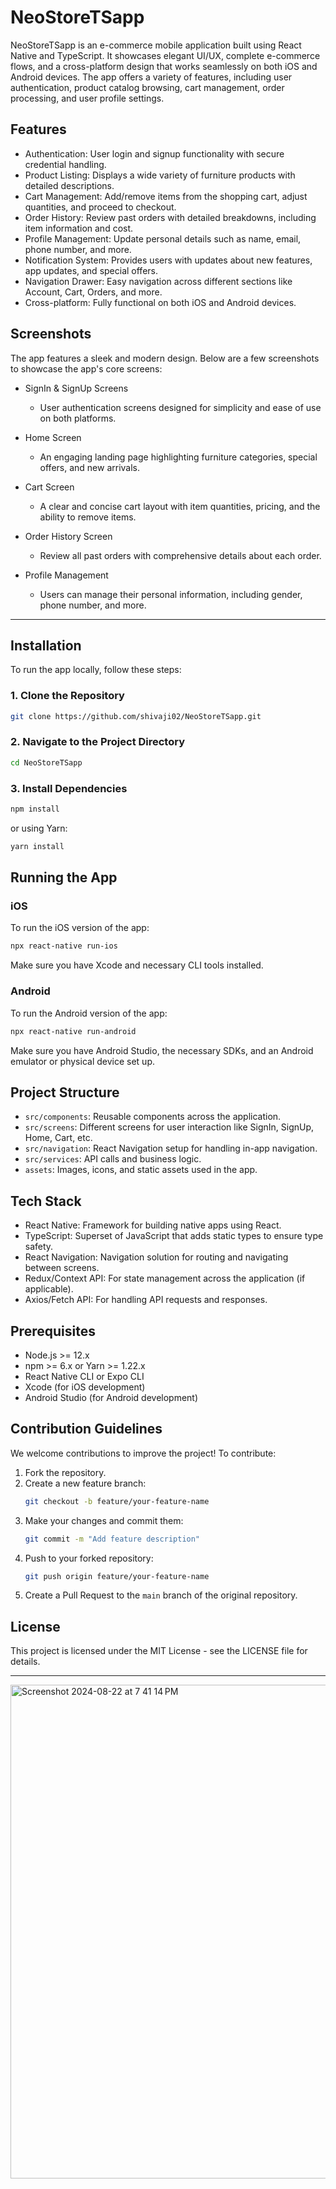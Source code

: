 

# NeoStoreTSapp

NeoStoreTSapp is an e-commerce mobile application built using React Native and TypeScript. It showcases elegant UI/UX, complete e-commerce flows, and a cross-platform design that works seamlessly on both iOS and Android devices. The app offers a variety of features, including user authentication, product catalog browsing, cart management, order processing, and user profile settings.

## Features

- Authentication: User login and signup functionality with secure credential handling.
- Product Listing: Displays a wide variety of furniture products with detailed descriptions.
- Cart Management: Add/remove items from the shopping cart, adjust quantities, and proceed to checkout.
- Order History: Review past orders with detailed breakdowns, including item information and cost.
- Profile Management: Update personal details such as name, email, phone number, and more.
- Notification System: Provides users with updates about new features, app updates, and special offers.
- Navigation Drawer: Easy navigation across different sections like Account, Cart, Orders, and more.
- Cross-platform: Fully functional on both iOS and Android devices.

## Screenshots


The app features a sleek and modern design. Below are a few screenshots to showcase the app's core screens:

- SignIn & SignUp Screens
  - User authentication screens designed for simplicity and ease of use on both platforms.

- Home Screen
  - An engaging landing page highlighting furniture categories, special offers, and new arrivals.

- Cart Screen
  - A clear and concise cart layout with item quantities, pricing, and the ability to remove items.

- Order History Screen
  - Review all past orders with comprehensive details about each order.

- Profile Management
  - Users can manage their personal information, including gender, phone number, and more.

---

## Installation

To run the app locally, follow these steps:

### 1. Clone the Repository

```bash
git clone https://github.com/shivaji02/NeoStoreTSapp.git
```

### 2. Navigate to the Project Directory

```bash
cd NeoStoreTSapp
```

### 3. Install Dependencies

```bash
npm install
```

or using Yarn:

```bash
yarn install
```

## Running the App

### iOS

To run the iOS version of the app:

```bash
npx react-native run-ios
```

Make sure you have Xcode and necessary CLI tools installed.

### Android

To run the Android version of the app:

```bash
npx react-native run-android
```

Make sure you have Android Studio, the necessary SDKs, and an Android emulator or physical device set up.

## Project Structure

- `src/components`: Reusable components across the application.
- `src/screens`: Different screens for user interaction like SignIn, SignUp, Home, Cart, etc.
- `src/navigation`: React Navigation setup for handling in-app navigation.
- `src/services`: API calls and business logic.
- `assets`: Images, icons, and static assets used in the app.

## Tech Stack

- React Native: Framework for building native apps using React.
- TypeScript: Superset of JavaScript that adds static types to ensure type safety.
- React Navigation: Navigation solution for routing and navigating between screens.
- Redux/Context API: For state management across the application (if applicable).
- Axios/Fetch API: For handling API requests and responses.

## Prerequisites

- Node.js >= 12.x
- npm >= 6.x or Yarn >= 1.22.x
- React Native CLI or Expo CLI
- Xcode (for iOS development)
- Android Studio (for Android development)

## Contribution Guidelines

We welcome contributions to improve the project! To contribute:

1. Fork the repository.
2. Create a new feature branch:
   ```bash
   git checkout -b feature/your-feature-name
   ```
3. Make your changes and commit them:
   ```bash
   git commit -m "Add feature description"
   ```
4. Push to your forked repository:
   ```bash
   git push origin feature/your-feature-name
   ```
5. Create a Pull Request to the `main` branch of the original repository.

## License

This project is licensed under the MIT License - see the LICENSE file for details.

---
<img width="790" alt="Screenshot 2024-08-22 at 7 41 14 PM" src="https://github.com/user-attachments/assets/61341cd0-d6b6-4678-bd5f-d5e533a60d20">

